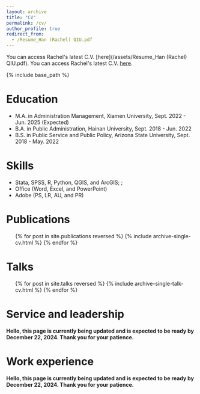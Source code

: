 ```yaml
---
layout: archive
title: "CV"
permalink: /cv/
author_profile: true
redirect_from:
  - /Resume_Han (Rachel) QIU.pdf
---
```

You can access Rachel's latest C.V. [here](/assets/Resume_Han (Rachel) QIU.pdf). 
You can access Rachel's latest C.V. [here](/assets/Resume_Han%20(Rachel)%20QIU.pdf).

{% include base_path %}

Education
======
* M.A. in Administration Management, Xiamen University, Sept. 2022 - Jun. 2025 (Expected)
* B.A. in Public Administration, Hainan University, Sept. 2018 - Jun. 2022
* B.S. in Public Service and Public Policy, Arizona State University, Sept. 2018 - May. 2022

Skills
======
* Stata, SPSS, R, Python, QGIS, and ArcGIS; ; 
* Office (Word, Excel, and PowerPoint)
* Adobe (PS, LR, AU, and PR)

Publications
======
  <ul>{% for post in site.publications reversed %}
    {% include archive-single-cv.html %}
  {% endfor %}</ul>
  
Talks
======
  <ul>{% for post in site.talks reversed %}
    {% include archive-single-talk-cv.html  %}
  {% endfor %}</ul>

Service and leadership
======
**Hello, this page is currently being updated and is expected to be ready by December 22, 2024. Thank you for your patience.**

Work experience
======
**Hello, this page is currently being updated and is expected to be ready by December 22, 2024. Thank you for your patience.**
